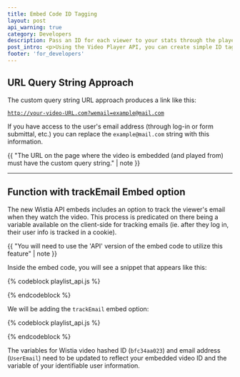 ```yaml
---
title: Embed Code ID Tagging
layout: post
api_warning: true
category: Developers
description: Pass an ID for each viewer to your stats through the player API using these simple steps!
post_intro: <p>Using the Video Player API, you can create simple ID tagging that passes user info into your Wistia stats.  Your two options for executing this is:</p> <ol><li>using the <span class="code">wemail=</span> URL query string</li><li>a separate function using the trackEmail embed option.</li></ol>
footer: 'for_developers'
---
```


## URL Query String Approach

The custom query string URL approach produces a link like this:

<code class="full_width">http://your-video-URL.com?wemail=example@mail.com</code>

If you have access to the user's email address (through log-in or form submittal,
etc.) you can replace the `example@mail.com` string with this information.

{{ "The URL on the page where the video is embedded (and played from) must have the custom query string." | note }}

---

## Function with trackEmail Embed option

The new Wistia API embeds includes an option to track the viewer's email when
they watch the video.  This process is predicated on there being a variable
available on the client-side for tracking emails (ie. after they log in, their
user info is tracked in a cookie).

{{ "You will need to use the 'API' version of the embed code to utilize this feature" | note }}

Inside the embed code, you will see a snippet that appears like this:

{% codeblock playlist_api.js %}
<script type="text/javascript">
  var wistiaEmbed = Wistia.embed("bfc34aa023", {
    playerPreference: "html5",
    autoPlay: true,
    wmode: "transparent",
    container: "my_container"
  });
</script>
{% endcodeblock %}

We will be adding the `trackEmail` embed option:

{% codeblock playlist_api.js %}
<script type="text/javascript">
  var wistiaEmbed = Wistia.embed("bfc34aa023", {
    playerPreference: "html5",
    autoPlay: true,
    wmode: "transparent",
    container: "my_container",
    trackEmail: "userEmail"
  });
</script>
{% endcodeblock %}


The variables for Wistia video hashed ID (`bfc34aa023`) and email address
(`UserEmail`) need to be updated to reflect your embedded video ID and the
variable of your identifiable user information.
